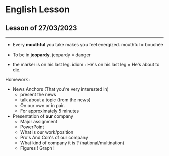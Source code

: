 # English Lesson

## Lesson of 27/03/2023
---

- Every **mouthful** you take makes you feel energized.
mouthful = bouchée

- To be in **jeopardy**.
jeopardy = danger

- the marker is on his last leg.
idiom : He's on his last leg = He's about to die.

Homework :
- News Anchors (That you're very interested in)
	- present the news
	- talk about a topic (from the news)
	- On our own or in pair.
	- For approximately 5 minutes
- Presentation of **our** company
	- Major assignment
	- PowerPoint
	- What is our work/position
	- Pro's And Con's of our company
	- What kind of company it is ? (national/multination)
	- Figures ! Graph ! 
